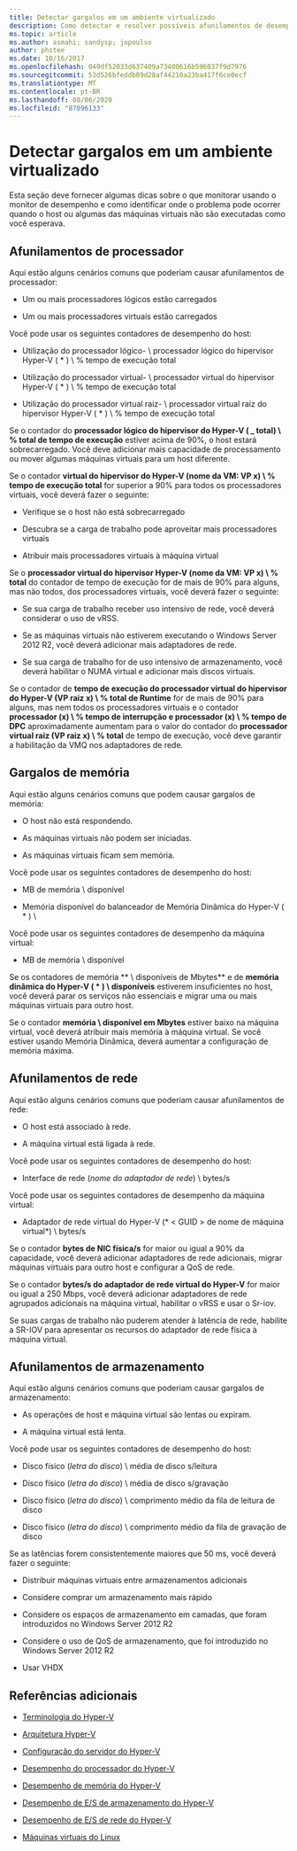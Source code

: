```yaml
---
title: Detectar gargalos em um ambiente virtualizado
description: Como detectar e resolver possíveis afunilamentos de desempenho do Hyper-v
ms.topic: article
ms.author: asmahi; sandysp; jopoulso
author: phstee
ms.date: 10/16/2017
ms.openlocfilehash: 049df52033d637409a73400616b596037f9d7976
ms.sourcegitcommit: 53d526bfeddb89d28af44210a23ba417f6ce0ecf
ms.translationtype: MT
ms.contentlocale: pt-BR
ms.lasthandoff: 08/06/2020
ms.locfileid: "87896133"
---
```

# <a name="detecting-bottlenecks-in-a-virtualized-environment"></a>Detectar gargalos em um ambiente virtualizado

Esta seção deve fornecer algumas dicas sobre o que monitorar usando o monitor de desempenho e como identificar onde o problema pode ocorrer quando o host ou algumas das máquinas virtuais não são executadas como você esperava.

## <a name="processor-bottlenecks"></a>Afunilamentos de processador

Aqui estão alguns cenários comuns que poderiam causar afunilamentos de processador:

-   Um ou mais processadores lógicos estão carregados

-   Um ou mais processadores virtuais estão carregados

Você pode usar os seguintes contadores de desempenho do host:

-   Utilização do processador lógico- \\ processador lógico do hipervisor Hyper-V ( \* ) \\ % tempo de execução total

-   Utilização do processador virtual- \\ processador virtual do hipervisor Hyper-V ( \* ) \\ % tempo de execução total

-   Utilização do processador virtual raiz- \\ processador virtual raiz do hipervisor Hyper-V ( \* ) \\ % tempo de execução total

Se o contador do **processador lógico do hipervisor do Hyper-V ( \_ total) \\ % total de tempo de execução** estiver acima de 90%, o host estará sobrecarregado. Você deve adicionar mais capacidade de processamento ou mover algumas máquinas virtuais para um host diferente.

Se o contador **virtual do hipervisor do Hyper-V (nome da VM: VP x) \\ % tempo de execução total** for superior a 90% para todos os processadores virtuais, você deverá fazer o seguinte:

-   Verifique se o host não está sobrecarregado

-   Descubra se a carga de trabalho pode aproveitar mais processadores virtuais

-   Atribuir mais processadores virtuais à máquina virtual

Se o **processador virtual do hipervisor Hyper-V (nome da VM: VP x) \\ % total** do contador de tempo de execução for de mais de 90% para alguns, mas não todos, dos processadores virtuais, você deverá fazer o seguinte:

-   Se sua carga de trabalho receber uso intensivo de rede, você deverá considerar o uso de vRSS.

-   Se as máquinas virtuais não estiverem executando o Windows Server 2012 R2, você deverá adicionar mais adaptadores de rede.

-   Se sua carga de trabalho for de uso intensivo de armazenamento, você deverá habilitar o NUMA virtual e adicionar mais discos virtuais.

Se o contador de **tempo de execução do processador virtual do hipervisor do Hyper-V (VP raiz x) \\ % total de Runtime** for de mais de 90% para alguns, mas nem todos os processadores virtuais e o contador **processador (x) \\ % tempo de interrupção e processador (x) \\ % tempo de DPC** aproximadamente aumentam para o valor do contador do **processador virtual raiz (VP raiz x) \\ % total** de tempo de execução, você deve garantir a habilitação da VMQ nos adaptadores de rede.

## <a name="memory-bottlenecks"></a>Gargalos de memória

Aqui estão alguns cenários comuns que podem causar gargalos de memória:

-   O host não está respondendo.

-   As máquinas virtuais não podem ser iniciadas.

-   As máquinas virtuais ficam sem memória.

Você pode usar os seguintes contadores de desempenho do host:

-   MB de memória \\ disponível

-   Memória disponível do balanceador de Memória Dinâmica do Hyper-V ( \* ) \\

Você pode usar os seguintes contadores de desempenho da máquina virtual:

-   MB de memória \\ disponível

Se os contadores de memória ** \\ disponíveis de Mbytes** e de **memória dinâmica do Hyper-V ( \* ) \\ disponíveis** estiverem insuficientes no host, você deverá parar os serviços não essenciais e migrar uma ou mais máquinas virtuais para outro host.

Se o contador **memória \\ disponível em Mbytes** estiver baixo na máquina virtual, você deverá atribuir mais memória à máquina virtual. Se você estiver usando Memória Dinâmica, deverá aumentar a configuração de memória máxima.

## <a name="network-bottlenecks"></a>Afunilamentos de rede

Aqui estão alguns cenários comuns que poderiam causar afunilamentos de rede:

-   O host está associado à rede.

-   A máquina virtual está ligada à rede.

Você pode usar os seguintes contadores de desempenho do host:

-   Interface de rede (*nome do adaptador de rede*) \\ bytes/s

Você pode usar os seguintes contadores de desempenho da máquina virtual:

-   Adaptador de rede virtual do Hyper-V (* &lt; GUID &gt; de nome de máquina virtual*) \\ bytes/s

Se o contador **bytes de NIC física/s** for maior ou igual a 90% da capacidade, você deverá adicionar adaptadores de rede adicionais, migrar máquinas virtuais para outro host e configurar a QoS de rede.

Se o contador **bytes/s do adaptador de rede virtual do Hyper-V** for maior ou igual a 250 Mbps, você deverá adicionar adaptadores de rede agrupados adicionais na máquina virtual, habilitar o vRSS e usar o Sr-iov.

Se suas cargas de trabalho não puderem atender à latência de rede, habilite a SR-IOV para apresentar os recursos do adaptador de rede física à máquina virtual.

## <a name="storage-bottlenecks"></a>Afunilamentos de armazenamento

Aqui estão alguns cenários comuns que poderiam causar gargalos de armazenamento:

-   As operações de host e máquina virtual são lentas ou expiram.

-   A máquina virtual está lenta.

Você pode usar os seguintes contadores de desempenho do host:

-   Disco físico (*letra do disco*) \\ média de disco s/leitura

-   Disco físico (*letra do disco*) \\ média de disco s/gravação

-   Disco físico (*letra do disco*) \\ comprimento médio da fila de leitura de disco

-   Disco físico (*letra do disco*) \\ comprimento médio da fila de gravação de disco

Se as latências forem consistentemente maiores que 50 ms, você deverá fazer o seguinte:

-   Distribuir máquinas virtuais entre armazenamentos adicionais

-   Considere comprar um armazenamento mais rápido

-   Considere os espaços de armazenamento em camadas, que foram introduzidos no Windows Server 2012 R2

-   Considere o uso de QoS de armazenamento, que foi introduzido no Windows Server 2012 R2

-   Usar VHDX

## <a name="additional-references"></a>Referências adicionais

-   [Terminologia do Hyper-V](terminology.md)

-   [Arquitetura Hyper-V](architecture.md)

-   [Configuração do servidor do Hyper-V](configuration.md)

-   [Desempenho do processador do Hyper-V](processor-performance.md)

-   [Desempenho de memória do Hyper-V](memory-performance.md)

-   [Desempenho de E/S de armazenamento do Hyper-V](storage-io-performance.md)

-   [Desempenho de E/S de rede do Hyper-V](network-io-performance.md)

-   [Máquinas virtuais do Linux](linux-virtual-machine-considerations.md)
